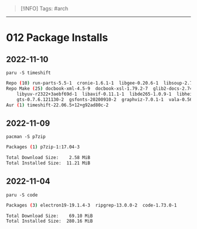 > [!INFO]
> Tags: #arch 

----
# 012 Package Installs

## 2022-11-10
`paru -S timeshift`
```sh
Repo (10) run-parts-5.5-1  cronie-1.6.1-1  libgee-0.20.6-1  libsoup-2.74.3-1  rsync-3.2.7-2  vte-common-0.70.1-1  vte3-0.70.1-1  libxklavier-5.4-3  libgnomekbd-1:3.28.1-1  xapp-2.2.15-1
Repo Make (25) docbook-xml-4.5-9  docbook-xsl-1.79.2-7  glib2-docs-2.74.1-1  python-lxml-4.9.1-1  python-pygments-2.13.0-1  python-six-1.16.0-6  python-anytree-2.8.0-5  gtk-doc-1.33.2-1  
    libyuv-r2322+3aebf69d-1  libavif-0.11.1-1  libde265-1.0.9-1  libheif-1.13.0-2  gd-2.3.3-5  jbig2dec-0.19-1  libpaper-1.1.28-2  ijs-0.35-4  poppler-data-0.4.11-2  ghostscript-10.0.0-2  netpbm-10.73.37-2  
    gts-0.7.6.121130-2  gsfonts-20200910-2  graphviz-7.0.1-1  vala-0.56.3-1  gcab-1.5-1  appstream-glib-0.8.2-1
Aur (1) timeshift-22.06.5+12+g92ad80c-2
```

## 2022-11-09
`pacman -S p7zip`
```sh
Packages (1) p7zip-1:17.04-3

Total Download Size:    2.58 MiB
Total Installed Size:  11.21 MiB
```

## 2022-11-04
`paru -S code`
```sh
Packages (3) electron19-19.1.4-3  ripgrep-13.0.0-2  code-1.73.0-1

Total Download Size:    69.10 MiB
Total Installed Size:  280.16 MiB
```
